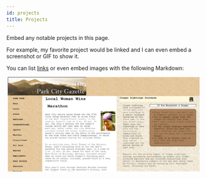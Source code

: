 ```yaml
---
id: projects
title: Projects
---
```


Embed any notable projects in this page.

For example, my favorite project would be linked and I can even embed
a screenshot or GIF to show it.

You can list [links](http://wcet3.waketech.edu/peradcliff/WEB110/FINAL/index_final.html)
or even embed images with the following Markdown:

![Capture](/assets/Capture.PNG)
